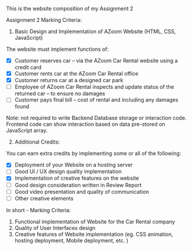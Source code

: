 This is the website composition of my Assignment 2

Assignment 2 Marking Criteria:

1. Basic Design and Implementation of AZoom Website (HTML, CSS, JavaScript)

The website must implement functions of:
- [x] Customer reserves car – via the AZoom Car Rental website using a credit card
- [x] Customer rents car at the AZoom Car Rental office
- [x] Customer returns car at a designed car park
- [ ] Employee of AZoom Car Rental inspects and update status of the returned car – to ensure no damages
- [ ] Customer pays final bill – cost of rental and including any damages found

Note: not required to write Backend Database storage or interaction code. Frontend code can show interaction based on data pre-stored on JavaScript array.

2. Additional Credits:

You can earn extra credits by implementing some or all of the following:
- [x] Deployment of your Website on a hosting server 
- [ ] Good UI / UX design quality implementation
- [x] Implementation of creative features on the website
- [ ] Good design consideration written in Review Report
- [ ] Good video presentation and quality of communication
- [ ] Other creative elements

In short - Marking Criteria:
1. Functional implementation of Website for the Car Rental company
2. Quality of User Interfaces design 
3. Creative features of Website implementation (eg. CSS animation, hosting deployment, Mobile deployment, etc. )
